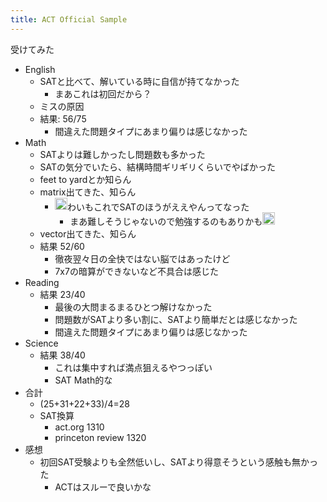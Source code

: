 ```yaml
---
title: ACT Official Sample
---
```


受けてみた

* English
  * SATと比べて、解いている時に自信が持てなかった
    * まあこれは初回だから？
  * ミスの原因
  * 結果: 56/75
    * 間違えた問題タイプにあまり偏りは感じなかった
* Math
  * SATよりは難しかったし問題数も多かった
  * SATの気分でいたら、結構時間ギリギリくらいでやばかった
  * feet to yardとか知らん
  * matrix出てきた、知らん
    * <img src='https://scrapbox.io/api/pages/blu3mo-public/rickshinmi/icon' alt='rickshinmi.icon' height="19.5"/>わいもこれでSATのほうがええやんってなった
      * まあ難しそうじゃないので勉強するのもありかも<img src='https://scrapbox.io/api/pages/blu3mo-public/blu3mo/icon' alt='blu3mo.icon' height="19.5"/>
  * vector出てきた、知らん
  * 結果 52/60
    * 徹夜翌々日の全快ではない脳ではあったけど
    * 7x7の暗算ができないなど不具合は感じた
* Reading
  * 結果 23/40
    * 最後の大問まるまるひとつ解けなかった
    * 問題数がSATより多い割に、SATより簡単だとは感じなかった
    * 間違えた問題タイプにあまり偏りは感じなかった
* Science
  * 結果 38/40
    * これは集中すれば満点狙えるやつっぽい
    * SAT Math的な
* 合計
  * (25+31+22+33)/4=28
  * SAT換算
    * act.org 1310
    * princeton review 1320
* 感想
  * 初回SAT受験よりも全然低いし、SATより得意そうという感触も無かった
    * ACTはスルーで良いかな
